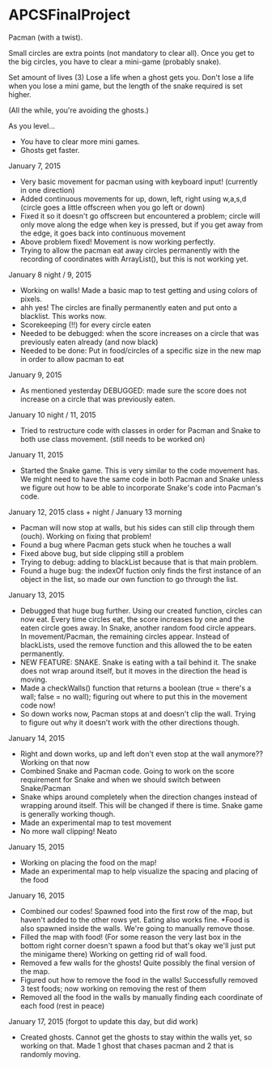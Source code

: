 APCSFinalProject
================

Pacman (with a twist).

Small circles are extra points (not mandatory to clear all).
Once you get to the big circles, you have to clear a mini-game (probably snake).

Set amount of lives (3)
Lose a life when a ghost gets you.
Don't lose a life when you lose a mini game, but the length of the snake required is set higher.

(All the while, you're avoiding the ghosts.)

As you level...
- You have to clear more mini games.
- Ghosts get faster.

January 7, 2015
- Very basic movement for pacman using with keyboard input! (currently in one direction)
- Added continuous movements for up, down, left, right using w,a,s,d (circle goes a little offscreen when you go left or down)
- Fixed it so it doesn't go offscreen but encountered a problem; circle will only move along the edge when key is pressed, but if you get away from the edge, it goes back into continuous movement
- Above problem fixed! Movement is now working perfectly.
- Trying to allow the pacman eat away circles permanently with the recording of coordinates with ArrayList<Integer>(), but this is not working yet.

January 8 night / 9, 2015
- Working on walls! Made a basic map to test getting and using colors of pixels.
- ahh yes! The circles are finally permanently eaten and put onto a blacklist. This works now.
- Scorekeeping (!!) for every circle eaten
- Needed to be debugged: when the score increases on a circle that was previously eaten already (and now black)
- Needed to be done: Put in food/circles of a specific size in the new map in order to allow pacman to eat

January 9, 2015
- As mentioned yesterday DEBUGGED: made sure the score does not increase on a circle that was previously eaten. 

January 10 night / 11, 2015
- Tried to restructure code with classes in order for Pacman and Snake to both use class movement. (still needs to be worked on)

January 11, 2015
- Started the Snake game. This is very similar to the code movement has. We might need to have the same code in both Pacman and Snake unless we figure out how to be able to incorporate Snake's code into Pacman's code.

January 12, 2015 class + night / January 13 morning
- Pacman will now stop at walls, but his sides can still clip through them (ouch). Working on fixing that problem!
- Found a bug where Pacman gets stuck when he touches a wall
- Fixed above bug, but side clipping still a problem
- Trying to debug: adding to blackList because that is that main problem.
- Found a huge bug: the indexOf fuction only finds the first instance of an object in the list, so made our own function to go through the list.

January 13, 2015
- Debugged that huge bug further. Using our created function, circles can now eat. Every time circles eat, the score increases by one and the eaten circle goes away. In Snake, another random food circle appears. In movement/Pacman, the remaining circles appear. Instead of blackLists, used the remove function and this allowed the to be eaten permanently.
- NEW FEATURE: SNAKE. Snake is eating with a tail behind it. The snake does not wrap around itself, but it moves in the direction the head is moving.
- Made a checkWalls() function that returns a boolean (true = there's a wall; false = no wall); figuring out where to put this in the movement code now!
- So down works now, Pacman stops at and doesn't clip the wall. Trying to figure out why it doesn't work with the other directions though.

January 14, 2015
- Right and down works, up and left don't even stop at the wall anymore?? Working on that now
- Combined Snake and Pacman code. Going to work on the score requirement for Snake and when we should switch between Snake/Pacman
- Snake whips around completely when the direction changes instead of wrapping around itself. This will be changed if there is time. Snake game is generally working though.
- Made an experimental map to test movement
- No more wall clipping! Neato

January 15, 2015
- Working on placing the food on the map!
- Made an experimental map to help visualize the spacing and placing of the food

January 16, 2015
- Combined our codes! Spawned food into the first row of the map, but haven't added to the other rows yet. Eating also works fine. *Food is also spawned inside the walls. We're going to manually remove those.
- Filled the map with food! (For some reason the very last box in the bottom right corner doesn't spawn a food but that's okay we'll just put the minigame there) Working on getting rid of wall food.
- Removed a few walls for the ghosts! Quite possibly the final version of the map.
- Figured out how to remove the food in the walls! Successfully removed 3 test foods; now working on removing the rest of them
- Removed all the food in the walls by manually finding each coordinate of each food (rest in peace)

January 17, 2015 (forgot to update this day, but did work)
- Created ghosts. Cannot get the ghosts to stay within the walls yet, so working on that. Made 1 ghost that chases pacman and 2 that is randomly moving.
